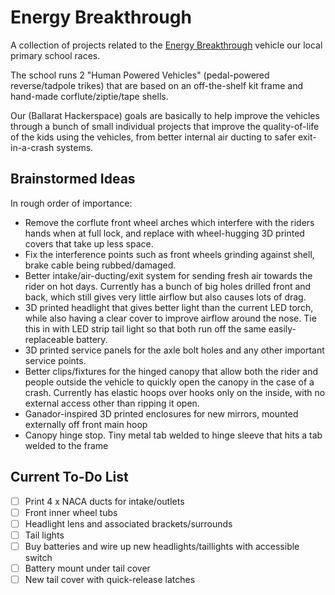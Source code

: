 # Energy Breakthrough

A collection of projects related to the [Energy Breakthrough](https://www.eb.org.au) vehicle our local primary school races.

The school runs 2 "Human Powered Vehicles" (pedal-powered reverse/tadpole trikes) that are based on an off-the-shelf kit frame and hand-made corflute/ziptie/tape shells.

Our (Ballarat Hackerspace) goals are basically to help improve the vehicles through a bunch of small individual projects that improve the quality-of-life of the kids using the vehicles, from better internal air ducting to safer exit-in-a-crash systems.

## Brainstormed Ideas

In rough order of importance:

- Remove the corflute front wheel arches which interfere with the riders hands when at full lock, and replace with wheel-hugging 3D printed covers that take up less space.
- Fix the interference points such as front wheels grinding against shell, brake cable being rubbed/damaged.
- Better intake/air-ducting/exit system for sending fresh air towards the rider on hot days. Currently has a bunch of big holes drilled front and back, which still gives very little airflow but also causes lots of drag.
- 3D printed headlight that gives better light than the current LED torch, while also having a clear cover to improve airflow around the nose. Tie this in with LED strip tail light so that both run off the same easily-replaceable battery.
- 3D printed service panels for the axle bolt holes and any other important service points.
- Better clips/fixtures for the hinged canopy that allow both the rider and people outside the vehicle to quickly open the canopy in the case of a crash. Currently has elastic hoops over hooks only on the inside, with no external access other than ripping it open.
- Ganador-inspired 3D printed enclosures for new mirrors, mounted externally off front main hoop
- Canopy hinge stop. Tiny metal tab welded to hinge sleeve that hits a tab welded to the frame

## Current To-Do List

- [ ] Print 4 x NACA ducts for intake/outlets
- [ ] Front inner wheel tubs
- [ ] Headlight lens and associated brackets/surrounds
- [ ] Tail lights
- [ ] Buy batteries and wire up new headlights/taillights with accessible switch
- [ ] Battery mount under tail cover
- [ ] New tail cover with quick-release latches
